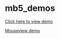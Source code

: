 # mb5_demos

[Click here to view demo](https://mzettersten.github.io/mb5_demos/demo1/index.html)

[Mouseview demo](https://mzettersten.github.io/mb5_demos/demo_mouseview/index.html)
